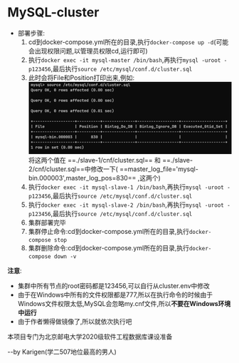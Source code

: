 <!--
 * @Author: Karigen B
 * @Date: 2022-10-03 19:15:47
 * @LastEditors: Karigen B
 * @LastEditTime: 2022-10-05 12:24:52
 * @Description: 
 * @FilePath: \undefinedd:\CodeSpace\SQLSpace\MySQL-cluster\README.md
-->

# MySQL-cluster

- 部署步骤:
  1. cd到docker-compose.yml所在的目录,执行`docker-compose up -d`(可能会出现权限问题,以管理员权限cd,运行即可)
  2. 执行`docker exec -it mysql-master /bin/bash`,再执行`mysql -uroot -p123456`,最后执行`source /etc/mysql/conf.d/cluster.sql`
  3. 此时会将File和Position打印出来,例如:![](images/master.png)将这两个值在 ==./slave-1/cnf/cluster.sql== 和 ==./slave-2/cnf/cluster.sql==中修改一下( ==master_log_file='mysql-bin.000003',master_log_pos=830== ,这两个)
  4. 执行`docker exec -it mysql-slave-1 /bin/bash`,再执行`mysql -uroot -p123456`,最后执行`source /etc/mysql/conf.d/cluster.sql`
  5. 执行`docker exec -it mysql-slave-2 /bin/bash`,再执行`mysql -uroot -p123456`,最后执行`source /etc/mysql/conf.d/cluster.sql`
  6. 集群部署完毕
  7. 集群停止命令:cd到docker-compose.yml所在的目录,执行`docker-compose stop`
  8. 集群删除命令:cd到docker-compose.yml所在的目录,执行`docker-compose down -v`

**注意**:
  - 集群中所有节点的root密码都是123456,可以自行从cluster.env中修改
  - 由于在Windows中所有的文件权限都是777,所以在执行命令的时候由于Windows文件权限太低,MySQL会忽略my.cnf文件,所以**不要在Windows环境中运行**
  - 由于作者懒得做镜像了,所以就依次执行吧

本项目专门为北京邮电大学2020级软件工程数据库课设准备

--by Karigen(学二507地位最高的男人)